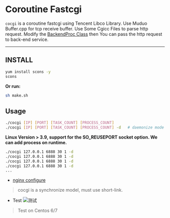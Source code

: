 # Coroutine Fastcgi

`cocgi` is a coroutine fastcgi using Tencent Libco Library.
Use Muduo Buffer.cpp for tcp receive buffer.
Use Some Cgicc Files to parse http request.
Modify the [BackendProc Class](backend.cpp) then You can pass the http request to back-end service.

---

## INSTALL
```sh
yum install scons -y
scons
```

__Or run:__
```sh
sh make.sh
```

## Usage
```sh
./cocgi [IP] [PORT] [TASK_COUNT] [PROCESS_COUNT]
./cocgi [IP] [PORT] [TASK_COUNT] [PROCESS_COUNT] -d   # daemonize mode
```

__Linux Version > 3.9, support for the SO_REUSEPORT socket option. We can add process on runtime.__
```sh
./cocgi 127.0.0.1 6888 30 1 -d
./cocgi 127.0.0.1 6888 30 1 -d
./cocgi 127.0.0.1 6888 30 1 -d
./cocgi 127.0.0.1 6888 30 1 -d
...
```

* [nginx configure](/doc/nginx_configure.conf)
> cocgi is a synchronize model, must use short-link.

* Test
![测试](/doc/image/last02.png)


> Test on Centos 6/7

